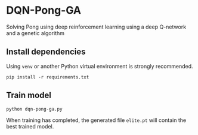 # DQN-Pong-GA
Solving Pong using deep reinforcement learning using a deep Q-network and a genetic algorithm

## Install dependencies
Using `venv` or another Python virtual environment is strongly recommended.

```
pip install -r requirements.txt
```

## Train model
```
python dqn-pong-ga.py
```

When training has completed, the generated file `elite.pt` will contain the best trained model.
